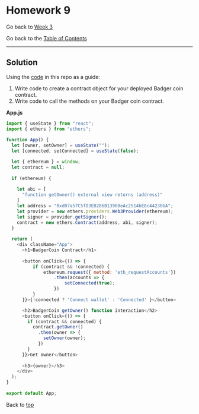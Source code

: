 # Homework 9

Go back to [Week 3](/Week%203/week-3-homeworks-solutions.md)

Go back to the [Table of Contents](/README.md)

---

## Solution

Using the [code](https://github.com/ExtropyIO/soliditybootcamp/tree/master/ethers-js) in this repo as a guide:

1. Write code to create a contract object for your deployed Badger coin
contract.
2. Write code to call the methods on your Badger coin contract.

**App.js**

```javascript
import { useState } from "react";
import { ethers } from "ethers";
 
function App() {
  let [owner, setOwner] = useState("");
  let [connected, setConnected] = useState(false);

  let { ethereum } = window;
  let contract = null;
 
  if (ethereum) {
 
    let abi = [
      "function getOwner() external view returns (address)"
    ]
    let address = "0xd07a57C5fD3E8286B13960eAc2514bE8c44230bA";
    let provider = new ethers.providers.Web3Provider(ethereum);
    let signer = provider.getSigner();
    contract = new ethers.Contract(address, abi, signer);
  }
 
  return (
    <div className="App">
      <h1>BadgerCoin Contract</h1>
 
      <button onClick={() => {
          if (contract && !connected) {
              ethereum.request({ method: 'eth_requestAccounts'})
                  .then(accounts => {
                      setConnected(true);
                  })
          }
      }}>{!connected ? 'Connect wallet' : 'Connected' }</button>

      <h2>BadgerCoin getOwner() function interaction</h2>
      <button onClick={() => {
        if (contract && connected) {
          contract.getOwner()
            .then(owner => {
              setOwner(owner);
            })
        }
      }}>Get owner</button>
 
      <h3>{owner}</h3>
    </div>
  );
}
 
export default App;
```

Back to [top](#homework-9)